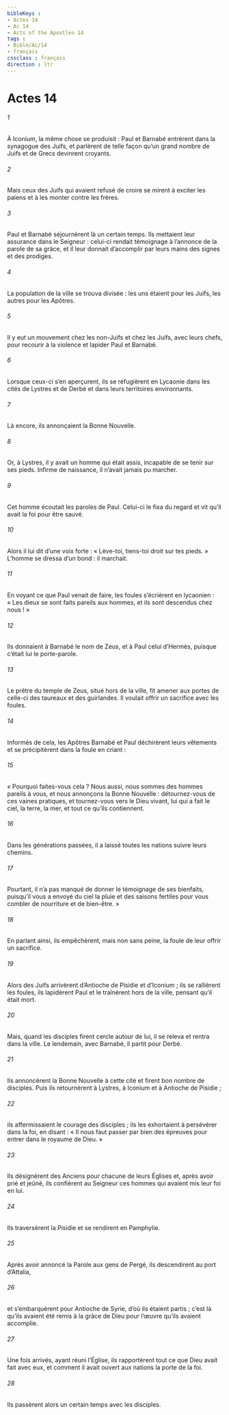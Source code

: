```yaml
---
bibleKeys : 
- Actes 14
- Ac 14
- Acts of the Apostles 14
tags : 
- Bible/Ac/14
- français
cssclass : français
direction : ltr
---
```


# Actes 14

###### 1
À Iconium, la même chose se produisit : Paul et Barnabé entrèrent dans la synagogue des Juifs, et parlèrent de telle façon qu’un grand nombre de Juifs et de Grecs devinrent croyants.
###### 2
Mais ceux des Juifs qui avaient refusé de croire se mirent à exciter les païens et à les monter contre les frères.
###### 3
Paul et Barnabé séjournèrent là un certain temps. Ils mettaient leur assurance dans le Seigneur : celui-ci rendait témoignage à l’annonce de la parole de sa grâce, et il leur donnait d’accomplir par leurs mains des signes et des prodiges.
###### 4
La population de la ville se trouva divisée : les uns étaient pour les Juifs, les autres pour les Apôtres.
###### 5
Il y eut un mouvement chez les non-Juifs et chez les Juifs, avec leurs chefs, pour recourir à la violence et lapider Paul et Barnabé.
###### 6
Lorsque ceux-ci s’en aperçurent, ils se réfugièrent en Lycaonie dans les cités de Lystres et de Derbé et dans leurs territoires environnants.
###### 7
Là encore, ils annonçaient la Bonne Nouvelle.
###### 8
Or, à Lystres, il y avait un homme qui était assis, incapable de se tenir sur ses pieds. Infirme de naissance, il n’avait jamais pu marcher.
###### 9
Cet homme écoutait les paroles de Paul. Celui-ci le fixa du regard et vit qu’il avait la foi pour être sauvé.
###### 10
Alors il lui dit d’une voix forte : « Lève-toi, tiens-toi droit sur tes pieds. » L’homme se dressa d’un bond : il marchait.
###### 11
En voyant ce que Paul venait de faire, les foules s’écrièrent en lycaonien : « Les dieux se sont faits pareils aux hommes, et ils sont descendus chez nous ! »
###### 12
Ils donnaient à Barnabé le nom de Zeus, et à Paul celui d’Hermès, puisque c’était lui le porte-parole.
###### 13
Le prêtre du temple de Zeus, situé hors de la ville, fit amener aux portes de celle-ci des taureaux et des guirlandes. Il voulait offrir un sacrifice avec les foules.
###### 14
Informés de cela, les Apôtres Barnabé et Paul déchirèrent leurs vêtements et se précipitèrent dans la foule en criant :
###### 15
« Pourquoi faites-vous cela ? Nous aussi, nous sommes des hommes pareils à vous, et nous annonçons la Bonne Nouvelle : détournez-vous de ces vaines pratiques, et tournez-vous vers le Dieu vivant, lui qui a fait le ciel, la terre, la mer, et tout ce qu’ils contiennent.
###### 16
Dans les générations passées, il a laissé toutes les nations suivre leurs chemins.
###### 17
Pourtant, il n’a pas manqué de donner le témoignage de ses bienfaits, puisqu’il vous a envoyé du ciel la pluie et des saisons fertiles pour vous combler de nourriture et de bien-être. »
###### 18
En parlant ainsi, ils empêchèrent, mais non sans peine, la foule de leur offrir un sacrifice.
###### 19
Alors des Juifs arrivèrent d’Antioche de Pisidie et d’Iconium ; ils se rallièrent les foules, ils lapidèrent Paul et le traînèrent hors de la ville, pensant qu’il était mort.
###### 20
Mais, quand les disciples firent cercle autour de lui, il se releva et rentra dans la ville. Le lendemain, avec Barnabé, il partit pour Derbé.
###### 21
Ils annoncèrent la Bonne Nouvelle à cette cité et firent bon nombre de disciples. Puis ils retournèrent à Lystres, à Iconium et à Antioche de Pisidie ;
###### 22
ils affermissaient le courage des disciples ; ils les exhortaient à persévérer dans la foi, en disant : « Il nous faut passer par bien des épreuves pour entrer dans le royaume de Dieu. »
###### 23
Ils désignèrent des Anciens pour chacune de leurs Églises et, après avoir prié et jeûné, ils confièrent au Seigneur ces hommes qui avaient mis leur foi en lui.
###### 24
Ils traversèrent la Pisidie et se rendirent en Pamphylie.
###### 25
Après avoir annoncé la Parole aux gens de Pergé, ils descendirent au port d’Attalia,
###### 26
et s’embarquèrent pour Antioche de Syrie, d’où ils étaient partis ; c’est là qu’ils avaient été remis à la grâce de Dieu pour l’œuvre qu’ils avaient accomplie.
###### 27
Une fois arrivés, ayant réuni l’Église, ils rapportèrent tout ce que Dieu avait fait avec eux, et comment il avait ouvert aux nations la porte de la foi.
###### 28
Ils passèrent alors un certain temps avec les disciples.
